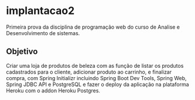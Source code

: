 # implantacao2
Primeira prova da disciplina de programação web do curso de Analise e Desenvolvimento de sistemas.

## Objetivo
Criar uma loja de produtos de beleza com as função de listar os produtos cadastrados para o cliente, adicionar produto ao carrinho, e finalizar compra,
 com Spring Initializr incluindo Spring Boot Dev Tools, Spring Web, Spring JDBC
API e PostgreSQL e fazer o deploy da aplicação na plataforma Heroku com o addon Heroku Postgres.
